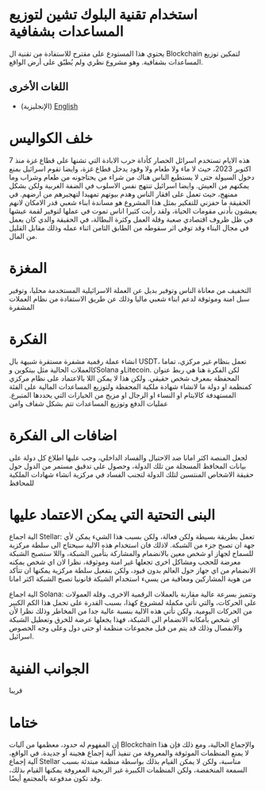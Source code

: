 # استخدام تقنية البلوك تشين لتوزيع المساعدات بشفافية
يحتوي هذا المستودع على مقترح للاستفادة من تقنية ال Blockchain لتمكين توزيع المساعدات بشفافية. وهو مشروع نظري ولم يُطبّق على أرض الواقع.


## اللغات الأخرى
- (‏الإنجليزية) [English](README.md)
# خلف الكواليس
هذه الايام تستخدم اسرائل الحصار كأداة حرب الابادة التي تشنها على قطاع غزة منذ 7 اكتوبر 2023، حيث لا ماء ولا طعام ولا وقود يدخل قطاع غزة، وايضا تقوم اسرائيل بمنع دخول السيولة حتى لا يستطيع الناس هناك من شراء من يحتاجونه من طعام وشراب وما يمكنهم من العيش. وايضا اسرائيل تنتهج نفس الاسلوب في الضفة الغربية ولكن بشكل ممنهج، حيث تعمل على افقار الناس وهدم بيوتهم تمهيدا لتهجيرهم من ارضهم. في الحقيقة ما حفزني للتفكير بمثل هذا المشروع هو مساندة ابناء شعبي قدر الامكان لانهم يعيشون بأدنى مقومات الحياة، ولقد رأيت كثيرا اناس تموت في عملها لتوفير لقمة عيشها في ظل ظروف اقتصادي صعبة وقلة العمل وكثرة البطالة، في الحقيقة والدي كان يعمل في مجال البناء وقد توفي اثر سقوطه من الطابق الثامن اثناء عمله وذلك مقابل القليل من المال.

# المغزة
التخفيف من معاناة الناس وتوفير بديل عن العملة الاسرائيلية المستخدمة محليا، وتوفير سبل امنة وموثوقة لدعم ابناء شعبي ماليا وذلك عن طريق الاستفادة من نظام العملات المشفرة

# الفكرة
انشاء عملة رقمية مشفرة مستقرة شبيهة بال USDT، تعمل بنظام غير مركزي، تماما كالعملات الحالية مثل بيتكوين وSolana وLitecoin. لكن الفكرة هنا هي ربط عنوان المحفظة بمعرف شخص حقيقي. ولكن هذا لا يمكن اللا بالاعتماد على نظام مركزي كمنظمة او دولة ما لانشاء شهادة ملكية المحفظة ولتوزيع المساعدات المالية على الفئة المستهدفة كالايتام او النساء او الرجال او مزيج من الخيارات التي يحددها المتبرع. عمليات الدفع وتوزيع المساعدات تتم بشكل شفاف وامن

# اضافات الى الفكرة
لجعل المنصة اكثر امانا ضد الاحتيال والفساد الداخلي، وجب عليها اطلاع كل دولة على بيانات المحافظ المسجلة من تلك الدولة، وحصول على تدقيق مستمر من الدول حول حقيقة الاشخاص المنتسبن لتلك الدولة لتجنب الفساد في مركزية انشاء شهادات الملكية للمحافظ

# البنى التحتية التي يمكن الاعتماد عليها
الية اجماع Stellar: تعمل بطريقة بسيطة ولكن فعالة، ولكن بسبب هذا الشيء يمكن لأي جهة ان تصبح جزء من الشبكة. لاذلك فان استخدام هذه الالية سيحتاج الى سلطة مركزية للسماح لجهاز او شخص معين بالانضمام والمشاركة بتأمين الشبكة، واللا ستصبح الشبكة معرضة للحجب ومشاكل اخرى تجعلها غير امنة وموثوقة، نظرا لان اي شخص يمكنه الانضمام من اي جهاز حول العالم بدون قيود، ولكن بتفعيل سلطة مركزية يمكنها ان تتأكد من هوية المشاركين ومعاقبة من يسيء استخدام الشبكة قانونيا تصبح الشبكة اكثر امانا

الية اجماع Solana: وتتميز بسرعة عالية مقارنة بالعملات الرقمية الاخرى، وقلة العمولات على الحركات، والتي تأتي مكملة لمشروع كهذا، بسبب القدرة على تحمل هذا الكم الكبير من الحركات اليومية. ولكن تأتي هذه الالية بنسبة عالية جدا من المخاطر وذلك نظرا لأن اي شخص بأمكانه الانضمام الى الشبكة، فهذا يجعلها عرضة للخرق وتعطيل الشبكة والانفصال وذلك قد يتم من قبل مجموعات منظمة او حتى دول وعلى وجه الخصوص اسرائيل. 

# الجوانب الفنية
قريبا

# ختاما
إن المفهوم له حدود، معظمها من آليات Blockchain والإجماع الحالية، ومع ذلك فإن هذا لا يمنع المنظمات الموثوقة والمعروفة من تنفيذ آلية إجماع هجينة أو جديدة. في الواقع، آلية إجماع Stellar مناسبة، ولكن لا يمكن القيام بذلك بواسطة منظمة مبتدئة بسبب السمعة المنخفضة، ولكن المنظمات الكبيرة غير الربحية المعروفة يمكنها القيام بذلك، وقد تكون مدفوعة بالمجتمع أيضًا.
